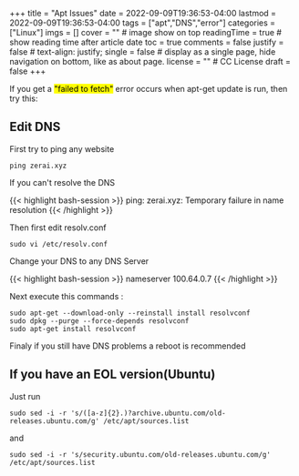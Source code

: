 +++
title = "Apt Issues"
date = 2022-09-09T19:36:53-04:00
lastmod = 2022-09-09T19:36:53-04:00
tags = ["apt","DNS","error"]
categories = ["Linux"]
imgs = []
cover = ""  # image show on top
readingTime = true  # show reading time after article date
toc = true
comments = false
justify = false  # text-align: justify;
single = false  # display as a single page, hide navigation on bottom, like as about page.
license = ""  # CC License
draft = false
+++

If you get a <mark>"failed to fetch"</mark> error occurs when apt-get update is run, then try this:

<!--more-->

## Edit DNS

First try to ping any website
    
    ping zerai.xyz

If you can't resolve the DNS

{{< highlight bash-session >}}
ping: zerai.xyz: Temporary failure in name resolution
{{< /highlight >}}

Then first edit resolv.conf 
    
    sudo vi /etc/resolv.conf

Change your DNS to any DNS Server 

{{< highlight bash-session >}}
nameserver 100.64.0.7
{{< /highlight >}}

Next execute this commands : 

    sudo apt-get --download-only --reinstall install resolvconf
    sudo dpkg --purge --force-depends resolvconf
    sudo apt-get install resolvconf

Finaly if you still have DNS problems a reboot is recommended

## If you have an EOL version(Ubuntu)

Just run

    sudo sed -i -r 's/([a-z]{2}.)?archive.ubuntu.com/old-releases.ubuntu.com/g' /etc/apt/sources.list
and
    
    sudo sed -i -r 's/security.ubuntu.com/old-releases.ubuntu.com/g' /etc/apt/sources.list
